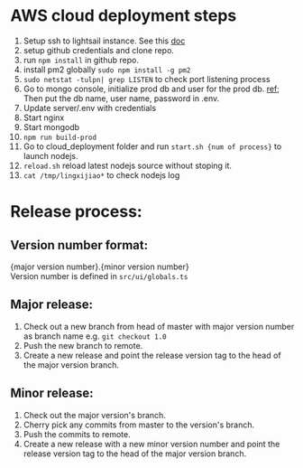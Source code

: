 # AWS cloud deployment steps  
1. Setup ssh to lightsail instance. See this [doc](https://lightsail.aws.amazon.com/ls/docs/en_us/articles/amazon-lightsail-ssh-using-terminal)
2. setup github credentials and clone repo.
3. run `npm install` in github repo. 
4. install pm2 globally `sudo npm install -g pm2`
5. `sudo netstat -tulpn| grep LISTEN` to check port listening process
6. Go to mongo console, initialize prod db and user for the prod db. [ref](https://docs.bitnami.com/aws/infrastructure/mongodb/configuration/create-database/); Then put the db name, user name, password in .env.
7. Update server/.env with credentials
8. Start nginx
9. Start mongodb
10. `npm run build-prod`
11. Go to cloud_deployment folder and run `start.sh {num of process}` to launch nodejs.
12. `reload.sh` reload latest nodejs source without stoping it. 
13. `cat /tmp/lingxijiao*` to check nodejs log

# Release process:
## Version number format:
{major version number}.{minor version number}  
Version number is defined in `src/ui/globals.ts`

## Major release:
1. Check out a new branch from head of master with major version number as branch name e.g. `git checkout 1.0`
2. Push the new branch to remote.
3. Create a new release and point the release version tag to the head of the major version branch.

## Minor release:
1. Check out the major version's branch.
2. Cherry pick any commits from master to the version's branch.
3. Push the commits to remote. 
4. Create a new release with a new minor version number and point the release version tag to the head of the major version branch.
